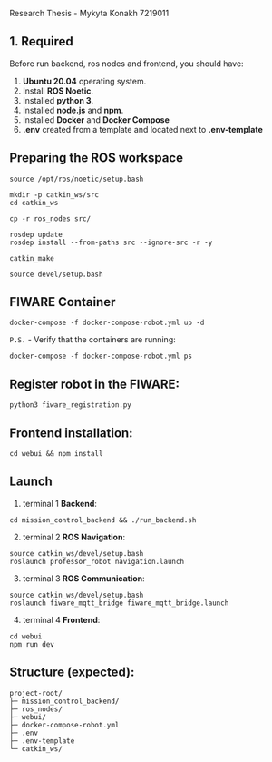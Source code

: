 Research Thesis - Mykyta Konakh 7219011

## 1. Required

Before run backend, ros nodes and frontend, you should have:

1. **Ubuntu 20.04** operating system.
2. Install **ROS Noetic**.
3. Installed **python 3**.
4. Installed **node.js** and **npm**.
5. Installed **Docker** and **Docker Compose**
6. **.env** created from a template and located next to **.env-template**

## Preparing the ROS workspace

```
source /opt/ros/noetic/setup.bash

mkdir -p catkin_ws/src
cd catkin_ws

cp -r ros_nodes src/

rosdep update
rosdep install --from-paths src --ignore-src -r -y

catkin_make

source devel/setup.bash
```

## FIWARE Container

```
docker-compose -f docker-compose-robot.yml up -d
```

`P.S.` - Verify that the containers are running:

```
docker-compose -f docker-compose-robot.yml ps
```

## Register robot in the FIWARE:

```
python3 fiware_registration.py
```

## Frontend installation:

```
cd webui && npm install
```

## Launch

1. terminal 1 **Backend**:

```
cd mission_control_backend && ./run_backend.sh
```

2. terminal 2 **ROS Navigation**:

```
source catkin_ws/devel/setup.bash
roslaunch professor_robot navigation.launch
```

3. terminal 3 **ROS Communication**:

```
source catkin_ws/devel/setup.bash
roslaunch fiware_mqtt_bridge fiware_mqtt_bridge.launch
```

4. terminal 4 **Frontend**:

```
cd webui
npm run dev
```

## Structure (expected):

```
project-root/
├─ mission_control_backend/
├─ ros_nodes/
├─ webui/
├─ docker-compose-robot.yml
├─ .env
├─ .env-template
└─ catkin_ws/
```
